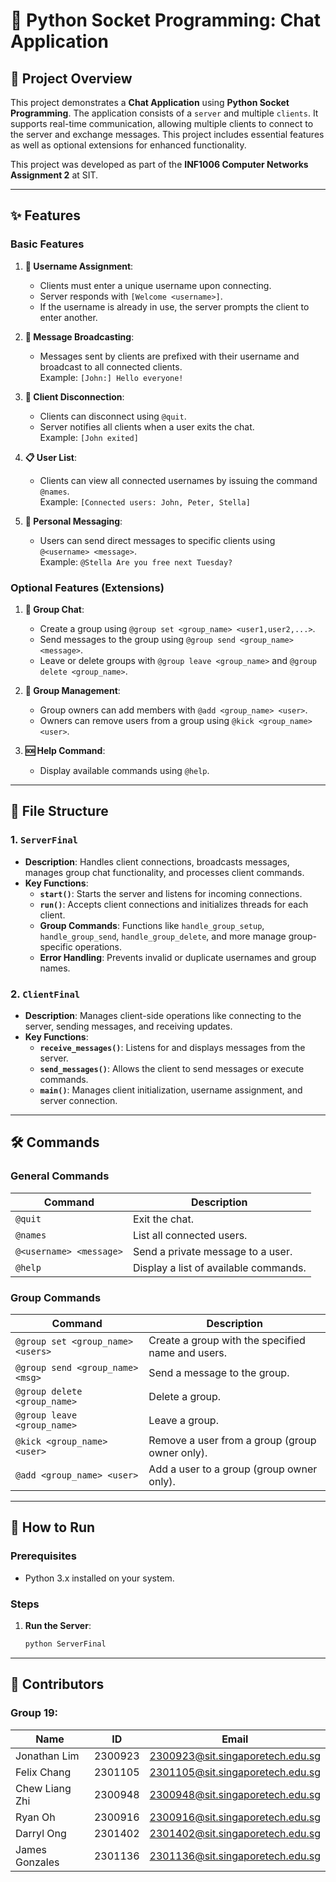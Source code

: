 # 📜 Python Socket Programming: Chat Application

## 📝 Project Overview
This project demonstrates a **Chat Application** using **Python Socket Programming**. The application consists of a `server` and multiple `clients`. It supports real-time communication, allowing multiple clients to connect to the server and exchange messages. This project includes essential features as well as optional extensions for enhanced functionality.

This project was developed as part of the **INF1006 Computer Networks Assignment 2** at SIT.

---

## ✨ Features

### Basic Features
1. **🧑 Username Assignment**:
   - Clients must enter a unique username upon connecting.
   - Server responds with `[Welcome <username>]`.
   - If the username is already in use, the server prompts the client to enter another.

2. **📢 Message Broadcasting**:
   - Messages sent by clients are prefixed with their username and broadcast to all connected clients.  
     Example: `[John:] Hello everyone!`

3. **🔌 Client Disconnection**:
   - Clients can disconnect using `@quit`.
   - Server notifies all clients when a user exits the chat.  
     Example: `[John exited]`

4. **📋 User List**:
   - Clients can view all connected usernames by issuing the command `@names`.  
     Example: `[Connected users: John, Peter, Stella]`

5. **💬 Personal Messaging**:
   - Users can send direct messages to specific clients using `@<username> <message>`.  
     Example: `@Stella Are you free next Tuesday?`

### Optional Features (Extensions)
1. **👥 Group Chat**:
   - Create a group using `@group set <group_name> <user1,user2,...>`.
   - Send messages to the group using `@group send <group_name> <message>`.
   - Leave or delete groups with `@group leave <group_name>` and `@group delete <group_name>`.

2. **🔧 Group Management**:
   - Group owners can add members with `@add <group_name> <user>`.
   - Owners can remove users from a group using `@kick <group_name> <user>`.

3. **🆘 Help Command**:
   - Display available commands using `@help`.

---

## 📁 File Structure

### 1. `ServerFinal`
- **Description**: Handles client connections, broadcasts messages, manages group chat functionality, and processes client commands.
- **Key Functions**:
  - **`start()`**: Starts the server and listens for incoming connections.
  - **`run()`**: Accepts client connections and initializes threads for each client.
  - **Group Commands**: Functions like `handle_group_setup`, `handle_group_send`, `handle_group_delete`, and more manage group-specific operations.
  - **Error Handling**: Prevents invalid or duplicate usernames and group names.

### 2. `ClientFinal`
- **Description**: Manages client-side operations like connecting to the server, sending messages, and receiving updates.
- **Key Functions**:
  - **`receive_messages()`**: Listens for and displays messages from the server.
  - **`send_messages()`**: Allows the client to send messages or execute commands.
  - **`main()`**: Manages client initialization, username assignment, and server connection.

---

## 🛠️ Commands

### General Commands
| **Command**                  | **Description**                                           |
|------------------------------|-----------------------------------------------------------|
| `@quit`                     | Exit the chat.                                            |
| `@names`                    | List all connected users.                                 |
| `@<username> <message>`     | Send a private message to a user.                         |
| `@help`                     | Display a list of available commands.                     |

### Group Commands
| **Command**                           | **Description**                                           |
|---------------------------------------|-----------------------------------------------------------|
| `@group set <group_name> <users>`     | Create a group with the specified name and users.         |
| `@group send <group_name> <msg>`      | Send a message to the group.                              |
| `@group delete <group_name>`          | Delete a group.                                           |
| `@group leave <group_name>`           | Leave a group.                                            |
| `@kick <group_name> <user>`           | Remove a user from a group (group owner only).            |
| `@add <group_name> <user>`            | Add a user to a group (group owner only).                 |

---

## 🚀 How to Run

### Prerequisites
- Python 3.x installed on your system.

### Steps
1. **Run the Server**:
   ```bash
   python ServerFinal

---

## 👥 Contributors

### Group 19:
| **Name**             | **ID**       | **Email**                              |
|-----------------------|--------------|----------------------------------------|
| Jonathan Lim         | 2300923      | 2300923@sit.singaporetech.edu.sg       |
| Felix Chang          | 2301105      | 2301105@sit.singaporetech.edu.sg       |
| Chew Liang Zhi       | 2300948      | 2300948@sit.singaporetech.edu.sg       |
| Ryan Oh              | 2300916      | 2300916@sit.singaporetech.edu.sg       |
| Darryl Ong           | 2301402      | 2301402@sit.singaporetech.edu.sg       |
| James Gonzales       | 2301136      | 2301136@sit.singaporetech.edu.sg       |

